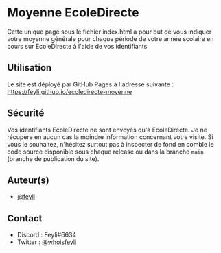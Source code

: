 
# Moyenne EcoleDirecte

Cette unique page sous le fichier index.html a pour but de vous indiquer votre moyenne générale pour chaque période de votre année scolaire en cours sur EcoleDirecte à l'aide de vos identifiants.

## Utilisation

Le site est déployé par GitHub Pages à l'adresse suivante : https://feyli.github.io/ecoledirecte-moyenne

## Sécurité

Vos identifiants EcoleDirecte ne sont envoyés qu'à EcoleDirecte. Je ne récupère en aucun cas la moindre information concernant votre visite. Si vous le souhaitez, n'hésitez surtout pas à inspecter de fond en comble le code source disponible sous chaque release ou dans la branche `main` (branche de publication du site).

## Auteur(s)

- [@feyli](https://www.github.com/feyli)

## Contact

- Discord : Feyli#6634
- Twitter : [@whoisfeyli](https://twitter.com/whoisfeyli)
